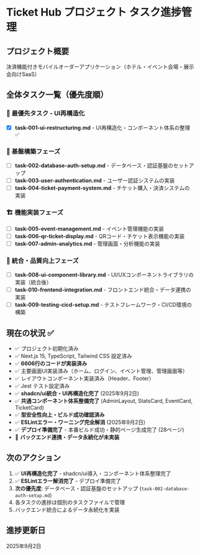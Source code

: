 # Ticket Hub プロジェクト タスク進捗管理

## プロジェクト概要
決済機能付きモバイルオーダーアプリケーション（ホテル・イベント会場・展示会向けSaaS）

## 全体タスク一覧（優先度順）

### 🎨 最優先タスク - UI再構造化
- [x] **task-001-ui-restructuring.md** - UI再構造化・コンポーネント体系の整理 ✅

### 🚀 基盤構築フェーズ
- [ ] **task-002-database-auth-setup.md** - データベース・認証基盤のセットアップ
- [ ] **task-003-user-authentication.md** - ユーザー認証システムの実装
- [ ] **task-004-ticket-payment-system.md** - チケット購入・決済システムの実装

### 🏗️ 機能実装フェーズ
- [ ] **task-005-event-management.md** - イベント管理機能の実装
- [ ] **task-006-qr-ticket-display.md** - QRコード・チケット表示機能の実装
- [ ] **task-007-admin-analytics.md** - 管理画面・分析機能の実装

### 🔧 統合・品質向上フェーズ
- [ ] **task-008-ui-component-library.md** - UI/UXコンポーネントライブラリの実装（統合後）
- [ ] **task-010-frontend-integration.md** - フロントエンド統合・データ連携の実装
- [ ] **task-009-testing-cicd-setup.md** - テストフレームワーク・CI/CD環境の構築

## 現在の状況 ✅
- ✅ プロジェクト初期化済み
- ✅ Next.js 15, TypeScript, Tailwind CSS 設定済み  
- ✅ **6606行のコードが実装済み**
- ✅ 主要画面UI実装済み（ホーム、ログイン、イベント管理、管理画面等）
- ✅ レイアウトコンポーネント実装済み（Header、Footer）
- ✅ Jest テスト設定済み
- ✅ **shadcn/ui統合・UI再構造化完了** (2025年9月2日)
- ✅ **共通コンポーネント体系整備完了** (AdminLayout, StatsCard, EventCard, TicketCard)
- ✅ **型安全性向上・ビルド成功確認済み**
- ✅ **ESLintエラー・ワーニング完全解消** (2025年9月2日)
- ✅ **デプロイ準備完了** - 本番ビルド成功・静的ページ生成完了 (28ページ)
- 🔄 **バックエンド連携・データ永続化が未実装**

## 次のアクション
1. ✅ **UI再構造化完了** - shadcn/ui導入・コンポーネント体系整理完了
2. ✅ **ESLintエラー解消完了** - デプロイ準備完了
3. **次の優先度**: データベース・認証基盤のセットアップ (`task-002-database-auth-setup.md`)
4. 各タスクの進捗は個別のタスクファイルで管理
5. バックエンド統合によるデータ永続化を実装

## 進捗更新日
2025年9月2日
